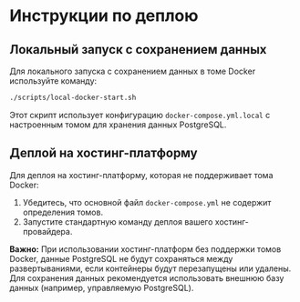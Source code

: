 # Инструкции по деплою

## Локальный запуск с сохранением данных

Для локального запуска с сохранением данных в томе Docker используйте команду:

```bash
./scripts/local-docker-start.sh
```

Этот скрипт использует конфигурацию `docker-compose.yml.local` с настроенным томом для хранения данных PostgreSQL.

## Деплой на хостинг-платформу

Для деплоя на хостинг-платформу, которая не поддерживает тома Docker:

1. Убедитесь, что основной файл `docker-compose.yml` не содержит определения томов.
2. Запустите стандартную команду деплоя вашего хостинг-провайдера.

**Важно:** При использовании хостинг-платформ без поддержки томов Docker, данные PostgreSQL не будут сохраняться между развертываниями, если контейнеры будут перезапущены или удалены. Для сохранения данных рекомендуется использовать внешнюю базу данных (например, управляемую PostgreSQL).
